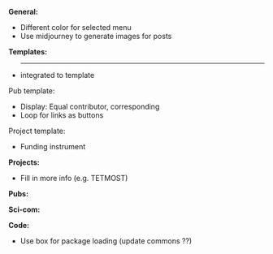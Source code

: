**General:**
- Different color for selected menu
- Use midjourney to generate images for posts

**Templates:**
- <hr> integrated to template

Pub template:
- Display: Equal contributor, corresponding
- Loop for links as buttons

Project template:
- Funding instrument

**Projects:**
- Fill in more info (e.g. TETMOST)

**Pubs:**

**Sci-com:**

**Code:**
- Use box for package loading (update commons ??)
